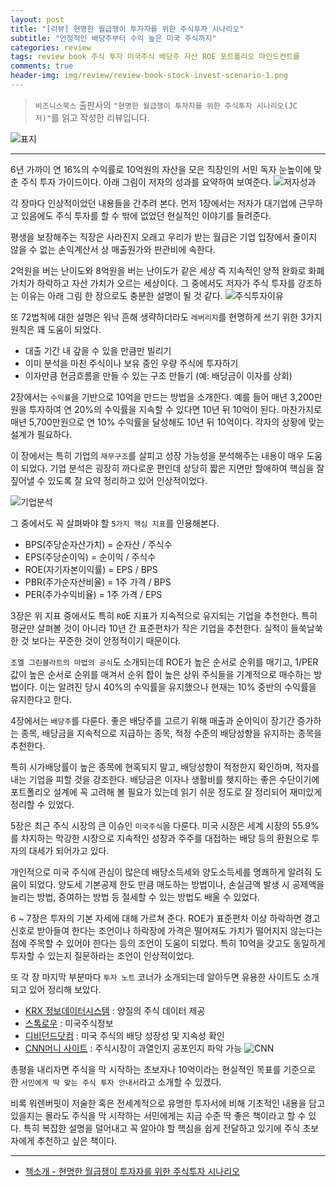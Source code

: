 ```yaml
---  
layout: post  
title: "[리뷰] 현명한 월급쟁이 투자자를 위한 주식투자 시나리오"  
subtitle: "안정적인 배당주부터 수익 높은 미국 주식까지"  
categories: review 
tags: review book 주식 투자 미국주식 배당주 자산 ROE 포트폴리오 마인드컨트롤      
comments: true  
header-img: img/review/review-book-stock-invest-scenario-1.png
---  
```

  
> `비즈니스북스` 출판사의 `"현명한 월급쟁이 투자자를 위한 주식투자 시나리오(JC 저)"`를 읽고 작성한 리뷰입니다.  

![표지](https://telegeam.github.io/assets/img/review/review-book-stock-invest-scenario-1.png)  

---

6년 가까이 연 16%의 수익률로 10억원의 자산을 모은 직장인의 서민 독자 눈높이에 맞춘 주식 투자 가이드이다. 아래 그림이 저자의 성과를 요약하여 보여준다.
![저자성과](https://telegeam.github.io/assets/img/review/review-book-stock-invest-scenario-3.png)  

각 장마다 인상적이었던 내용들을 간추려 본다. 먼저 1장에서는 저자가 대기업에 근무하고 있음에도 주식 투자를 할 수 밖에 없었던 현실적인 이야기를 들려준다. 

평생을 보장해주는 직장은 사라진지 오래고 우리가 받는 월급은 기업 입장에서 줄이지 않을 수 없는 손익계산서 상 매출원가와 판관비에 속한다. 

2억원을 버는 난이도와 8억원을 버는 난이도가 같은 세상 즉 지속적인 양적 완화로 화폐가치가 하락하고 자산 가치가 오르는 세상이다. 그 중에서도 저자가 주식 투자를 강조하는 이유는 아래 그림 한 장으로도 충분한 설명이 될 것 같다.
![주식투자이유](https://telegeam.github.io/assets/img/review/review-book-stock-invest-scenario-2.png)  

또 72법칙에 대한 설명은 워낙 흔해 생략하더라도 `레버리지`를 현명하게 쓰기 위한 3가지 원칙은 꽤 도움이 되었다.

* 대출 기간 내 갚을 수 있을 만큼만 빌리기
* 이미 분석을 마친 주식이나 보유 중인 우량 주식에 투자하기
* 이자만큼 현금흐름을 만들 수 있는 구조 만들기 (예: 배당금이 이자를 상회)

2장에서는 `수익률`을 기반으로 10억을 만드는 방법을 소개한다. 예를 들어 매년 3,200만원을 투자하여 연 20%의 수익률을 지속할 수 있다면 10년 뒤 10억이 된다. 마찬가지로 매년 5,700만원으로 연 10% 수익률을 달성해도 10년 뒤 10억이다. 각자의 상황에 맞는 설계가 필요하다.

이 장에서는 특히 기업의 `재무구조`를 살피고 성장 가능성을 분석해주는 내용이 매우 도움이 되었다. 기업 분석은 굉장히 까다로운 편인데 상당히 짧은 지면만 할애하여 핵심을 잘 짚어낼 수 있도록 잘 요약 정리하고 있어 인상적이었다.

![기업분석](https://telegeam.github.io/assets/img/review/review-book-stock-invest-scenario-4.png)  

그 중에서도 꼭 살펴봐야 할 `5가지 핵심 지표`를 인용해본다.

* BPS(주당순자산가치) = 순자산 / 주식수
* EPS(주당순이익) = 순이익 / 주식수
* ROE(자기자본이익률) = EPS / BPS
* PBR(주가순자산비율) = 1주 가격 / BPS
* PER(주가수익비율) = 1주 가격 / EPS

3장은 위 지표 중에서도 특히 `RO`E 지표가 지속적으로 유지되는 기업을 추천한다. 특히 평균만 살펴볼 것이 아니라 10년 간 표준편차가 작은 기업을 추천한다. 실적이 들쑥날쑥한 것 보다는 꾸준한 것이 안정적이기 때문이다.

`조엘 그린블라트의 마법의 공식`도 소개되는데 ROE가 높은 순서로 순위를 매기고, 1/PER 값이 높은 순서로 순위를 매겨서 순위 합이 높은 상위 주식들을 기계적으로 매수하는 방법이다. 이는 알려진 당시 40%의 수익률을 유지했으나 현재는 10% 중반의 수익률을 유지한다고 한다. 

4장에서는 `배당주`를 다룬다. 좋은 배당주를 고르기 위해 매출과 순이익이 장기간 증가하는 종목, 배당금을 지속적으로 지급하는 종목, 적정 수준의 배당성향을 유지하는 종목을 추천한다.

특히 시가배당률이 높은 종목에 현혹되지 말고, 배당성향이 적정한지 확인하며, 적자를 내는 기업을 피할 것을 강조한다. 배당금은 이자나 생활비를 헷지하는 좋은 수단이기에 포트폴리오 설계에 꼭 고려해 볼 필요가 있는데 읽기 쉬운 정도로 잘 정리되어 재미있게 정리할 수 있었다.

5장은 최근 주식 시장의 큰 이슈인 `미국주식`을 다룬다. 미국 시장은 세계 시장의 55.9%를 차지하는 막강한 시장으로 지속적인 성장과 주주를 대접하는 배당 등의 환원으로 투자의 대세가 되어가고 있다.

개인적으로 미국 주식에 관심이 많은데 배당소득세와 양도소득세를 명쾌하게 알려줘 도움이 되었다. 양도세 기본공제 한도 만큼 매도하는 방법이나, 손실금액 발생 시 공제액을 늘리는 방법, 증여하는 방법 등 절세할 수 있는 방법도 배울 수 있었다.

6 ~ 7장은 투자의 기본 자세에 대해 가르쳐 준다. ROE가 표준편차 이상 하락하면 경고 신호로 받아들여 한다는 조언이나 하락장에 가격은 떨어져도 가치가 떨어지지 않는다는 점에 주목할 수 있어야 한다는 등의 조언이 도움이 되었다. 특히 10억을 갖고도 동일하게 투자할 수 있는지 질문하라는 조언이 인상적이었다.

또 각 장 마지막 부분마다 `투자 노트` 코너가 소개되는데 알아두면 유용한 사이트도 소개되고 있어 정리해 보았다.
* [KRX 정보데이터시스템](http://data.krx.co.kr/) : 양질의 주식 데이터 제공
* [스톡로우](https://stockrow.com/) : 미국주식정보
* [디비던드닷컴](https://dividend.com/) : 미국 주식의 배당 성장성 및 지속성 확인
* [CNN머니 사이트](https://money.cnn.com/data/fear-and-greed) : 주식시장이 과열인지 공포인지 파악 가능
![CNN](https://telegeam.github.io/assets/img/review/review-book-stock-invest-scenario-5.png)  

총평을 내리자면 주식을 막 시작하는 초보자나 10억이라는 현실적인 목표를 기준으로 한 `서민에게 딱 맞는 주식 투자 안내서`라고 소개할 수 있겠다. 

비록 워렌버핏이 저술한 혹은 전세계적으로 유명한 투자서에 비해 기초적인 내용을 담고 있을지는 몰라도 주식을 막 시작하는 서민에게는 지금 수준 딱 좋은 책이라고 할 수 있다. 특히 복잡한 설명을 덜어내고 꼭 알아야 할 핵심을 쉽게 전달하고 있기에 주식 초보자에게 추천하고 싶은 책이다.

---

* [책소개 - 현명한 월급쟁이 투자자를 위한 주식투자 시나리오](http://www.yes24.com/Product/Goods/103284957)


